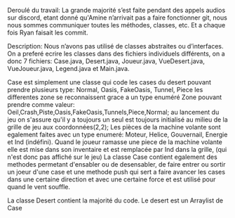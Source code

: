 Deroulé du travail:
La grande majorité s’est faite pendant des appels audios sur discord, etant donné qu'Amine n’arrivait pas a faire fonctionner git, nous nous sommes communiquer toutes les méthodes, classes, etc. Et a chaque fois Ryan faisait les commit.

Description:
Nous n’avons pas utilisé de classes abstraites ou d’interfaces. On a preferé ecrire les classes dans des fichiers individuels différents, on a donc 7 fichiers:
Case.java, Desert.java, Joueur.java, VueDesert.java, VueJoueur.java, Legend.java et Main.java.


Case est simplement une classe qui code les cases du desert pouvant prendre plusieurs type: Normal, Oasis, FakeOasis, Tunnel, Piece
les differentes zone se reconnaissent grace a un type enuméré Zone pouvant prendre comme valeur:
Oeil,Crash,Piste,Oasis,FakeOasis,Tunnels,Piece,Normal;
au lancement du jeu on s'assure qu'il y a toujours un seul est toujours initialisé au milieu de la grille de jeu aux coordonnées(2,2);
Les pièces de la machine volante sont egalement faites avec un type enumeré: Moteur, Helice, Gouvernail, Energie et Ind (indéfini).
Quand le joueur ramasse une piece de la machine volante elle est mise dans son inventaire et est remplacée par Ind dans la grille, (qui n'est donc pas affiché sur le jeu)
La classe Case contient egalement des methodes permetant d'ensabler ou de desensabler, de faire entrer ou sortir un joeur d'une case et une methode push qui sert a faire avancer les cases dans une certaine direction et avec une certaine force et est utilisé pour quand le vent souffle.

La classe Desert contient la majorité du code.
Le desert est un Arraylist de Case